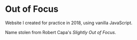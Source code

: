 # Out of Focus
Website I created for practice in 2018, using vanilla JavaScript.

Name stolen from Robert Capa's *Slightly Out of Focus*.
